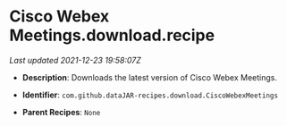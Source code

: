 # Cisco Webex Meetings.download.recipe

_Last updated 2021-12-23 19:58:07Z_

- **Description**: Downloads the latest version of Cisco Webex Meetings.

- **Identifier**: `com.github.dataJAR-recipes.download.CiscoWebexMeetings`

- **Parent Recipes**: `None`